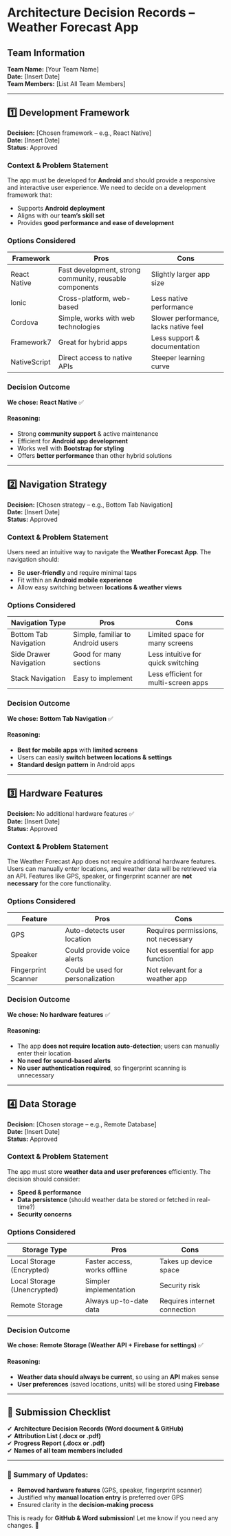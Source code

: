 # Architecture Decision Records – Weather Forecast App

## Team Information
**Team Name:** [Your Team Name]  
**Date:** [Insert Date]  
**Team Members:** [List All Team Members]  

---

## 1️⃣ Development Framework
**Decision:** [Chosen framework – e.g., React Native]  
**Date:** [Insert Date]  
**Status:** Approved  

### Context & Problem Statement
The app must be developed for **Android** and should provide a responsive and interactive user experience. We need to decide on a development framework that:  
- Supports **Android deployment**  
- Aligns with our **team’s skill set**  
- Provides **good performance and ease of development**  

### Options Considered  
| Framework     | Pros                                        | Cons                            |
|--------------|---------------------------------------------|--------------------------------|
| React Native | Fast development, strong community, reusable components | Slightly larger app size |
| Ionic        | Cross-platform, web-based                  | Less native performance        |
| Cordova      | Simple, works with web technologies        | Slower performance, lacks native feel |
| Framework7   | Great for hybrid apps                      | Less support & documentation   |
| NativeScript | Direct access to native APIs               | Steeper learning curve         |

### Decision Outcome  
**We chose:** **React Native** ✅  

#### Reasoning:  
- Strong **community support** & active maintenance  
- Efficient for **Android app development**  
- Works well with **Bootstrap for styling**  
- Offers **better performance** than other hybrid solutions  

---

## 2️⃣ Navigation Strategy
**Decision:** [Chosen strategy – e.g., Bottom Tab Navigation]  
**Date:** [Insert Date]  
**Status:** Approved  

### Context & Problem Statement
Users need an intuitive way to navigate the **Weather Forecast App**. The navigation should:  
- Be **user-friendly** and require minimal taps  
- Fit within an **Android mobile experience**  
- Allow easy switching between **locations & weather views**  

### Options Considered  
| Navigation Type         | Pros                                   | Cons                         |
|------------------------|---------------------------------------|------------------------------|
| Bottom Tab Navigation | Simple, familiar to Android users     | Limited space for many screens |
| Side Drawer Navigation | Good for many sections               | Less intuitive for quick switching |
| Stack Navigation      | Easy to implement                     | Less efficient for multi-screen apps |

### Decision Outcome  
**We chose:** **Bottom Tab Navigation** ✅  

#### Reasoning:  
- **Best for mobile apps** with **limited screens**  
- Users can easily **switch between locations & settings**  
- **Standard design pattern** in Android apps  

---

## 3️⃣ Hardware Features  
**Decision:** No additional hardware features ✅  
**Date:** [Insert Date]  
**Status:** Approved  

### Context & Problem Statement  
The Weather Forecast App does not require additional hardware features. Users can manually enter locations, and weather data will be retrieved via an API. Features like GPS, speaker, or fingerprint scanner are **not necessary** for the core functionality.  

### Options Considered  
| Feature       | Pros                         | Cons                         |
|--------------|-----------------------------|------------------------------|
| GPS          | Auto-detects user location   | Requires permissions, not necessary |
| Speaker      | Could provide voice alerts  | Not essential for app function |
| Fingerprint Scanner | Could be used for personalization | Not relevant for a weather app |

### Decision Outcome  
**We chose:** **No hardware features** ✅  

#### Reasoning:  
- The app **does not require location auto-detection**; users can manually enter their location  
- **No need for sound-based alerts**  
- **No user authentication required**, so fingerprint scanning is unnecessary  

---

## 4️⃣ Data Storage
**Decision:** [Chosen storage – e.g., Remote Database]  
**Date:** [Insert Date]  
**Status:** Approved  

### Context & Problem Statement
The app must store **weather data and user preferences** efficiently. The decision should consider:  
- **Speed & performance**  
- **Data persistence** (should weather data be stored or fetched in real-time?)  
- **Security concerns**  

### Options Considered  
| Storage Type            | Pros                          | Cons                        |
|-------------------------|------------------------------|-----------------------------|
| Local Storage (Encrypted)  | Faster access, works offline  | Takes up device space      |
| Local Storage (Unencrypted) | Simpler implementation      | Security risk              |
| Remote Storage          | Always up-to-date data       | Requires internet connection |

### Decision Outcome  
**We chose:** **Remote Storage (Weather API + Firebase for settings)** ✅  

#### Reasoning:  
- **Weather data should always be current**, so using an **API** makes sense  
- **User preferences** (saved locations, units) will be stored using **Firebase**  

---

## 📍 Submission Checklist  
✔ **Architecture Decision Records (Word document & GitHub)**  
✔ **Attribution List (.docx or .pdf)**  
✔ **Progress Report (.docx or .pdf)**  
✔ **Names of all team members included**  

---

### 🔹 Summary of Updates:
- **Removed hardware features** (GPS, speaker, fingerprint scanner)  
- Justified why **manual location entry** is preferred over GPS  
- Ensured clarity in the **decision-making process**  

This is ready for **GitHub & Word submission**! Let me know if you need any changes. 🚀
